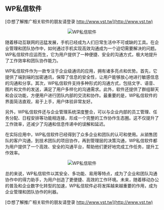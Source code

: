 ## **WP私信软件**

[😍想了解推广相关软件的朋友请登录 http://www.vst.tw](http://www.vst.tw)

 <center><img src="https://vst.tw/MP4/tuiguang/png/1.png" alt="WP私信软件"></center>

随着移动互联网的迅猛发展，手机已经成为人们日常生活中不可或缺的工具。在企业管理和团队协作中，如何通过手机实现高效沟通成为一个迫切需要解决的问题。WP私信软件应运而生，它为用户提供了一种便捷、安全的沟通方式，极大地提升了工作效率和团队协作能力。

WP私信软件作为一款专注于企业级通讯的应用，拥有诸多亮点和优势。首先，它提供了端到端的加密通讯，保障了信息的安全性，让用户能够放心地进行敏感信息的沟通和分享。其次，WP私信软件支持多种形式的沟通方式，包括文字、语音、图片和文件的发送，满足了用户多样化的沟通需求。此外，软件还提供了群组聊天和会议功能，方便用户进行团队内部的交流和协作。最重要的是，WP私信软件的界面简洁直观，易于上手，用户体验非常友好。

另外，WP私信软件还与企业管理系统深度整合，可以与企业内部的员工管理、任务分配、日程安排等功能相连接，形成一个完整的工作协作生态圈。这不仅提升了工作效率，还减少了沟通和信息传递中的误解和延迟。

在实际应用中，WP私信软件已经得到了众多企业和团队的认可和使用。从销售团队的客户沟通，到技术团队的项目协作，再到管理层的决策沟通，WP私信软件都为用户提供了一个高效、安全的沟通平台，帮助他们更好地完成工作任务，提升工作效率。

 <center><img src="https://vst.tw/MP4/tuiguang/png/5.png" alt="WP私信软件"></center>

总的来说，WP私信软件以其安全、多功能、易用等特点，成为了企业和团队沟通协作中的得力助手，为用户创造了更便捷、高效的工作环境。未来，随着移动办公的普及和企业数字化转型的加速，WP私信软件必将发挥越来越重要的作用，成为企业管理和团队协作的利器。

[😍想了解推广相关软件的朋友请登录 http://www.vst.tw](http://www.vst.tw)



